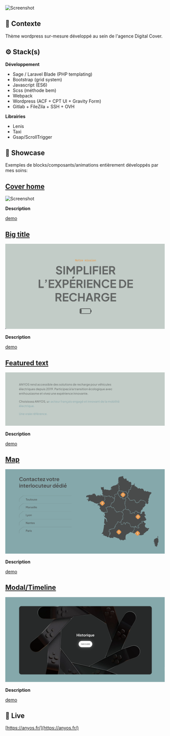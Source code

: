 ![Screenshot](screenshot.png)

## 📍 Contexte

Thème wordpress sur-mesure développé au sein de l'agence Digital Cover.

## ⚙ Stack(s)

**Développement**
- Sage / Laravel Blade (PHP templating)
- Bootstrap (grid system)
- Javascript (ES6)
- Scss (méthode bem)
- Webpack
- Wordpress (ACF + CPT UI + Gravity Form)
- Gitlab + FileZila + SSH + OVH

**Librairies**
- Lenis
- Taxi
- Gsap/ScrollTrigger

## 🚦 Showcase

Exemples de blocks/composants/animations entièrement développés par mes soins:

## [Cover home](https://github.com/idrissdiakite/anyos/tree/main/cover-home)

![Screenshot](https://github.com/idrissdiakite/anyos/blob/main/cover-home/screenshot.png)

**Description** 

<a href="https://youtu.be/IUqNK40TrVc" target="_blank">demo</a>

## [Big title](https://github.com/idrissdiakite/anyos/tree/main/big-title)

![Screenshot](https://github.com/idrissdiakite/anyos/blob/main/big-title/screenshot.png)

**Description** 

<a href="https://youtu.be/Btr1vK3h7yE" target="_blank">demo</a>

## [Featured text](https://github.com/idrissdiakite/anyos/tree/main/featured-text)

![Screenshot](https://github.com/idrissdiakite/anyos/blob/main/featured-text/screenshot.png)

**Description** 

<a href="https://youtu.be/eshWvItDFbo" target="_blank">demo</a>

## [Map](https://github.com/idrissdiakite/anyos/tree/main/map)

![Screenshot](https://github.com/idrissdiakite/anyos/blob/main/map/screenshot.png)

**Description** 

<a href="https://youtu.be/iUwXRy3Ij8s" target="_blank">demo</a>

## [Modal/Timeline](https://github.com/idrissdiakite/anyos/tree/main/modal-timeline)

![Screenshot](https://github.com/idrissdiakite/anyos/blob/main/modal-timeline/screenshot.png)

**Description** 

<a href="https://youtu.be/3sPG3zHyk70" target="_blank">demo</a>

## 🚀 Live

[https://anyos.fr/](https://anyos.fr/)
